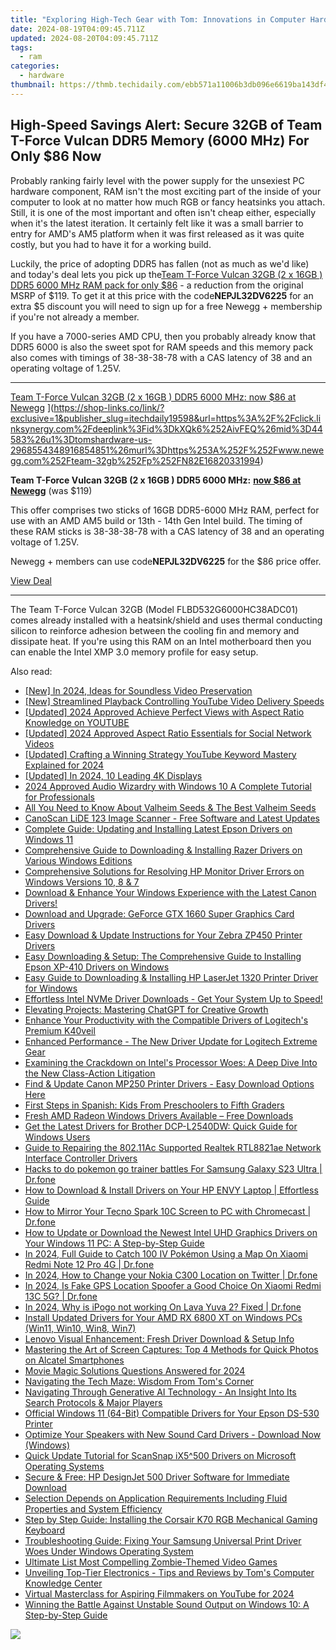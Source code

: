 ```yaml
---
title: "Exploring High-Tech Gear with Tom: Innovations in Computer Hardware"
date: 2024-08-19T04:09:45.711Z
updated: 2024-08-20T04:09:45.711Z
tags:
  - ram
categories:
  - hardware
thumbnail: https://thmb.techidaily.com/ebb571a11006b3db096e6619ba143df435922f1ac511baa83e275b6c8c17d904.jpg
---
```


## High-Speed Savings Alert: Secure 32GB of Team T-Force Vulcan DDR5 Memory (6000 MHz) For Only $86 Now

Probably ranking fairly level with the power supply for the unsexiest PC hardware component, RAM isn't the most exciting part of the inside of your computer to look at no matter how much RGB or fancy heatsinks you attach. Still, it is one of the most important and often isn't cheap either, especially when it's the latest iteration. It certainly felt like it was a small barrier to entry for AMD's AM5 platform when it was first released as it was quite costly, but you had to have it for a working build.

 Luckily, the price of adopting DDR5 has fallen (not as much as we'd like) and today's deal lets you pick up the[Team T-Force Vulcan 32GB (2 x 16GB ) DDR5 6000 MHz RAM pack for only $86](https://click.linksynergy.com/deeplink?id=kXQk6%2AivFEQ&mid=44583&u1=tomshardware-us-3062892018368100663&murl=https%3A%2F%2Fwww.newegg.com%2Fteam-32gb%2Fp%2FN82E16820331994) \- a reduction from the original MSRP of $119\. To get it at this price with the code**NEPJL32DV6225** for an extra $5 discount you will need to sign up for a free Newegg + membership if you're not already a member.

 If you have a 7000-series AMD CPU, then you probably already know that DDR5 6000 is also the sweet spot for RAM speeds and this memory pack also comes with timings of 38-38-38-78 with a CAS latency of 38 and an operating voltage of 1.25V.

---

[Team T-Force Vulcan 32GB (2 x 16GB ) DDR5 6000 MHz: now $86 at Newegg](https://cdn.mos.cms.futurecdn.net/F4ZRyz2uiegtpV5ptt8bgV-200-100.png "Team T-Force Vulcan 32GB (2 x 16GB ) DDR5 6000 MHz: now $86 at Newegg") ](https://shop-links.co/link/?exclusive=1&publisher_slug=itechdaily19598&url=https%3A%2F%2Fclick.linksynergy.com%2Fdeeplink%3Fid%3DkXQk6%252AivFEQ%26mid%3D44583%26u1%3Dtomshardware-us-2968554348916854851%26murl%3Dhttps%253A%252F%252Fwww.newegg.com%252Fteam-32gb%252Fp%252FN82E16820331994)

**Team T-Force Vulcan 32GB (2 x 16GB ) DDR5 6000 MHz:** [**now $86 at Newegg**](https://shop-links.co/link/?exclusive=1&publisher_slug=itechdaily19598&url=https%3A%2F%2Fclick.linksynergy.com%2Fdeeplink%3Fid%3DkXQk6%252AivFEQ%26mid%3D44583%26u1%3Dtomshardware-us-3666880792125587920%26murl%3Dhttps%253A%252F%252Fwww.newegg.com%252Fteam-32gb%252Fp%252FN82E16820331994) (was $119)

 This offer comprises two sticks of 16GB DDR5-6000 MHz RAM, perfect for use with an AMD AM5 build or 13th - 14th Gen Intel build. The timing of these RAM sticks is 38-38-38-78 with a CAS latency of 38 and an operating voltage of 1.25V.

 Newegg + members can use code**NEPJL32DV6225** for the $86 price offer.

[View Deal](https://shop-links.co/link/?exclusive=1&publisher_slug=itechdaily19598&url=https%3A%2F%2Fclick.linksynergy.com%2Fdeeplink%3Fid%3DkXQk6%252AivFEQ%26mid%3D44583%26u1%3Dtomshardware-us-2968554348916854851%26murl%3Dhttps%253A%252F%252Fwww.newegg.com%252Fteam-32gb%252Fp%252FN82E16820331994)

---

 The Team T-Force Vulcan 32GB (Model FLBD532G6000HC38ADC01) comes already installed with a heatsink/shield and uses thermal conducting silicon to reinforce adhesion between the cooling fin and memory and dissipate heat. If you're using this RAM on an Intel motherboard then you can enable the Intel XMP 3.0 memory profile for easy setup.

<ins class="adsbygoogle"
     style="display:block"
     data-ad-format="autorelaxed"
     data-ad-client="ca-pub-7571918770474297"
     data-ad-slot="1223367746"></ins>



<ins class="adsbygoogle"
     style="display:block"
     data-ad-client="ca-pub-7571918770474297"
     data-ad-slot="8358498916"
     data-ad-format="auto"
     data-full-width-responsive="true"></ins>

<span class="atpl-alsoreadstyle">Also read:</span>
<div><ul>
<li><a href="https://video-screen-grab.techidaily.com/new-in-2024-ideas-for-soundless-video-preservation/"><u>[New] In 2024, Ideas for Soundless Video Preservation</u></a></li>
<li><a href="https://facebook-record-videos.techidaily.com/new-streamlined-playback-controlling-youtube-video-delivery-speeds/"><u>[New] Streamlined Playback  Controlling YouTube Video Delivery Speeds</u></a></li>
<li><a href="https://facebook-video-share.techidaily.com/updated-2024-approved-achieve-perfect-views-with-aspect-ratio-knowledge-on-youtube/"><u>[Updated] 2024 Approved  Achieve Perfect Views with Aspect Ratio Knowledge on YOUTUBE</u></a></li>
<li><a href="https://twitter-videos.techidaily.com/updated-2024-approved-aspect-ratio-essentials-for-social-network-videos/"><u>[Updated] 2024 Approved  Aspect Ratio Essentials for Social Network Videos</u></a></li>
<li><a href="https://youtube-tips.techidaily.com/ed-crafting-a-winning-strategy-youtube-keyword-mastery-explained-for-2024/"><u>[Updated] Crafting a Winning Strategy  YouTube Keyword Mastery Explained for 2024</u></a></li>
<li><a href="https://fox-helps.techidaily.com/updated-in-2024-10-leading-4k-displays/"><u>[Updated] In 2024, 10 Leading 4K Displays</u></a></li>
<li><a href="https://sound-tweaking.techidaily.com/2024-approved-audio-wizardry-with-windows-10-a-complete-tutorial-for-professionals/"><u>2024 Approved Audio Wizardry with Windows 10 A Complete Tutorial for Professionals</u></a></li>
<li><a href="https://screen-recording.techidaily.com/all-you-need-to-know-about-valheim-seeds-and-the-best-valheim-seeds/"><u>All You Need to Know About Valheim Seeds & The Best Valheim Seeds</u></a></li>
<li><a href="https://hardware-updates.techidaily.com/canoscan-lide-123-image-scanner-free-software-and-latest-updates/"><u>CanoScan LiDE 123 Image Scanner - Free Software and Latest Updates</u></a></li>
<li><a href="https://hardware-updates.techidaily.com/complete-guide-updating-and-installing-latest-epson-drivers-on-windows-11/"><u>Complete Guide: Updating and Installing Latest Epson Drivers on Windows 11</u></a></li>
<li><a href="https://hardware-updates.techidaily.com/comprehensive-guide-to-downloading-and-installing-razer-drivers-on-various-windows-editions/"><u>Comprehensive Guide to Downloading & Installing Razer Drivers on Various Windows Editions</u></a></li>
<li><a href="https://hardware-updates.techidaily.com/comprehensive-solutions-for-resolving-hp-monitor-driver-errors-on-windows-versions-10-8-and-7/"><u>Comprehensive Solutions for Resolving HP Monitor Driver Errors on Windows Versions 10, 8 & 7</u></a></li>
<li><a href="https://hardware-updates.techidaily.com/download-and-enhance-your-windows-experience-with-the-latest-canon-drivers/"><u>Download & Enhance Your Windows Experience with the Latest Canon Drivers!</u></a></li>
<li><a href="https://hardware-updates.techidaily.com/download-and-upgrade-geforce-gtx-1660-super-graphics-card-drivers/"><u>Download and Upgrade: GeForce GTX 1660 Super Graphics Card Drivers</u></a></li>
<li><a href="https://hardware-updates.techidaily.com/easy-download-and-update-instructions-for-your-zebra-zp450-printer-drivers/"><u>Easy Download & Update Instructions for Your Zebra ZP450 Printer Drivers</u></a></li>
<li><a href="https://hardware-updates.techidaily.com/easy-downloading-and-setup-the-comprehensive-guide-to-installing-epson-xp-410-drivers-on-windows/"><u>Easy Downloading & Setup: The Comprehensive Guide to Installing Epson XP-410 Drivers on Windows</u></a></li>
<li><a href="https://hardware-updates.techidaily.com/easy-guide-to-downloading-and-installing-hp-laserjet-1320-printer-driver-for-windows/"><u>Easy Guide to Downloading & Installing HP LaserJet 1320 Printer Driver for Windows</u></a></li>
<li><a href="https://hardware-updates.techidaily.com/effortless-intel-nvme-driver-downloads-get-your-system-up-to-speed/"><u>Effortless Intel NVMe Driver Downloads - Get Your System Up to Speed!</u></a></li>
<li><a href="https://tech-revival.techidaily.com/elevating-projects-mastering-chatgpt-for-creative-growth/"><u>Elevating Projects: Mastering ChatGPT for Creative Growth</u></a></li>
<li><a href="https://hardware-updates.techidaily.com/enhance-your-productivity-with-the-compatible-drivers-of-logitechs-premium-k40veil/"><u>Enhance Your Productivity with the Compatible Drivers of Logitech's Premium K40veil</u></a></li>
<li><a href="https://hardware-updates.techidaily.com/enhanced-performance-the-new-driver-update-for-logitech-extreme-gear/"><u>Enhanced Performance - The New Driver Update for Logitech Extreme Gear</u></a></li>
<li><a href="https://hardware-updates.techidaily.com/examining-the-crackdown-on-intels-processor-woes-a-deep-dive-into-the-new-class-action-litigation/"><u>Examining the Crackdown on Intel's Processor Woes: A Deep Dive Into the New Class-Action Litigation</u></a></li>
<li><a href="https://hardware-updates.techidaily.com/1722975925276-find-and-update-canon-mp250-printer-drivers-easy-download-options-here/"><u>Find & Update Canon MP250 Printer Drivers - Easy Download Options Here</u></a></li>
<li><a href="https://mondly-stories.techidaily.com/first-steps-in-spanish-kids-from-preschoolers-to-fifth-graders/"><u>First Steps in Spanish: Kids From Preschoolers to Fifth Graders</u></a></li>
<li><a href="https://hardware-updates.techidaily.com/fresh-amd-radeon-windows-drivers-available-free-downloads/"><u>Fresh AMD Radeon Windows Drivers Available – Free Downloads</u></a></li>
<li><a href="https://hardware-updates.techidaily.com/get-the-latest-drivers-for-brother-dcp-l2540dw-quick-guide-for-windows-users/"><u>Get the Latest Drivers for Brother DCP-L2540DW: Quick Guide for Windows Users</u></a></li>
<li><a href="https://hardware-updates.techidaily.com/guide-to-repairing-the-80211ac-supported-realtek-rtl8821ae-network-interface-controller-drivers/"><u>Guide to Repairing the 802.11Ac Supported Realtek RTL8821ae Network Interface Controller Drivers</u></a></li>
<li><a href="https://change-location.techidaily.com/hacks-to-do-pokemon-go-trainer-battles-for-samsung-galaxy-s23-ultra-drfone-by-drfone-virtual-android/"><u>Hacks to do pokemon go trainer battles For Samsung Galaxy S23 Ultra | Dr.fone</u></a></li>
<li><a href="https://hardware-updates.techidaily.com/1722965143168-how-to-download-and-install-drivers-on-your-hp-envy-laptop-effortless-guide/"><u>How to Download & Install Drivers on Your HP ENVY Laptop | Effortless Guide</u></a></li>
<li><a href="https://screen-mirror.techidaily.com/how-to-mirror-your-tecno-spark-10c-screen-to-pc-with-chromecast-drfone-by-drfone-android/"><u>How to Mirror Your Tecno Spark 10C Screen to PC with Chromecast | Dr.fone</u></a></li>
<li><a href="https://hardware-updates.techidaily.com/how-to-update-or-download-the-newest-intel-uhd-graphics-drivers-on-your-windows-11-pc-a-step-by-step-guide/"><u>How to Update or Download the Newest Intel UHD Graphics Drivers on Your Windows 11 PC: A Step-by-Step Guide</u></a></li>
<li><a href="https://change-location.techidaily.com/in-2024-full-guide-to-catch-100-iv-pokemon-using-a-map-on-xiaomi-redmi-note-12-pro-4g-drfone-by-drfone-virtual-android/"><u>In 2024, Full Guide to Catch 100 IV Pokémon Using a Map On Xiaomi Redmi Note 12 Pro 4G | Dr.fone</u></a></li>
<li><a href="https://location-social.techidaily.com/in-2024-how-to-change-your-nokia-c300-location-on-twitter-drfone-by-drfone-virtual-android/"><u>In 2024, How to Change your Nokia C300 Location on Twitter | Dr.fone</u></a></li>
<li><a href="https://phone-solutions.techidaily.com/in-2024-is-fake-gps-location-spoofer-a-good-choice-on-xiaomi-redmi-13c-5g-drfone-by-drfone-virtual-android/"><u>In 2024, Is Fake GPS Location Spoofer a Good Choice On Xiaomi Redmi 13C 5G? | Dr.fone</u></a></li>
<li><a href="https://android-pokemon-go.techidaily.com/in-2024-why-is-ipogo-not-working-on-lava-yuva-2-fixed-drfone-by-drfone-virtual-android/"><u>In 2024, Why is iPogo not working On Lava Yuva 2? Fixed | Dr.fone</u></a></li>
<li><a href="https://hardware-updates.techidaily.com/install-updated-drivers-for-your-amd-rx-6800-xt-on-windows-pcs-win11-win10-win8-win7/"><u>Install Updated Drivers for Your AMD RX 6800 XT on Windows PCs (Win11, Win10, Win8, Win7)</u></a></li>
<li><a href="https://hardware-updates.techidaily.com/lenovo-visual-enhancement-fresh-driver-download-and-setup-info/"><u>Lenovo Visual Enhancement: Fresh Driver Download & Setup Info</u></a></li>
<li><a href="https://os-tips.techidaily.com/mastering-the-art-of-screen-captures-top-4-methods-for-quick-photos-on-alcatel-smartphones/"><u>Mastering the Art of Screen Captures: Top 4 Methods for Quick Photos on Alcatel Smartphones</u></a></li>
<li><a href="https://extra-support.techidaily.com/movie-magic-solutions-questions-answered-for-2024/"><u>Movie Magic Solutions  Questions Answered for 2024</u></a></li>
<li><a href="https://hardware-updates.techidaily.com/navigating-the-tech-maze-wisdom-from-toms-corner/"><u>Navigating the Tech Maze: Wisdom From Tom's Corner</u></a></li>
<li><a href="https://tech-revival.techidaily.com/navigating-through-generative-ai-technology-an-insight-into-its-search-protocols-and-major-players/"><u>Navigating Through Generative AI Technology - An Insight Into Its Search Protocols & Major Players</u></a></li>
<li><a href="https://hardware-updates.techidaily.com/official-windows-11-64-bit-compatible-drivers-for-your-epson-ds-530-printer/"><u>Official Windows 11 (64-Bit) Compatible Drivers for Your Epson DS-530 Printer</u></a></li>
<li><a href="https://hardware-updates.techidaily.com/optimize-your-speakers-with-new-sound-card-drivers-download-now-windows/"><u>Optimize Your Speakers with New Sound Card Drivers - Download Now (Windows)</u></a></li>
<li><a href="https://hardware-updates.techidaily.com/quick-update-tutorial-for-scansnap-ix5500-drivers-on-microsoft-operating-systems/"><u>Quick Update Tutorial for ScanSnap iX5^500 Drivers on Microsoft Operating Systems</u></a></li>
<li><a href="https://hardware-updates.techidaily.com/secure-and-free-hp-designjet-500-driver-software-for-immediate-download/"><u>Secure & Free: HP DesignJet 500 Driver Software for Immediate Download</u></a></li>
<li><a href="https://hardware-updates.techidaily.com/selection-depends-on-application-requirements-including-fluid-properties-and-system-efficiency/"><u>Selection Depends on Application Requirements Including Fluid Properties and System Efficiency</u></a></li>
<li><a href="https://hardware-updates.techidaily.com/1722960252077-step-by-step-guide-installing-the-corsair-k70-rgb-mechanical-gaming-keyboard/"><u>Step by Step Guide: Installing the Corsair K70 RGB Mechanical Gaming Keyboard</u></a></li>
<li><a href="https://hardware-updates.techidaily.com/troubleshooting-guide-fixing-your-samsung-universal-print-driver-woes-under-windows-operating-system/"><u>Troubleshooting Guide: Fixing Your Samsung Universal Print Driver Woes Under Windows Operating System</u></a></li>
<li><a href="https://digital-screen-recording.techidaily.com/ultimate-list-most-compelling-zombie-themed-video-games/"><u>Ultimate List  Most Compelling Zombie-Themed Video Games</u></a></li>
<li><a href="https://hardware-updates.techidaily.com/unveiling-top-tier-electronics-tips-and-reviews-by-toms-computer-knowledge-center/"><u>Unveiling Top-Tier Electronics - Tips and Reviews by Tom's Computer Knowledge Center</u></a></li>
<li><a href="https://youtube-lab.techidaily.com/al-masterclass-for-aspiring-filmmakers-on-youtube-for-2024/"><u>Virtual Masterclass for Aspiring Filmmakers on YouTube for 2024</u></a></li>
<li><a href="https://sound-issues.techidaily.com/winning-the-battle-against-unstable-sound-output-on-windows-10-a-step-by-step-guide/"><u>Winning the Battle Against Unstable Sound Output on Windows 10: A Step-by-Step Guide</u></a></li>
</ul></div>

<!-- affiliate ads begin -->
<a href="https://shop.systoolsgroup.com/affiliate.php?ACCOUNT=SYSTOOBY&AFFILIATE=108875&PATH=https%3A%2F%2Fwww.systoolsgroup.com%3FAFFILIATE%3D108875%26RESOURCE%3D%2BSysTools%2BOutlook%2BRecovery"><img src="https://www.systoolsgroup.com/box/outlook-recovery.png" border="0"></a>
<!-- affiliate ads end -->